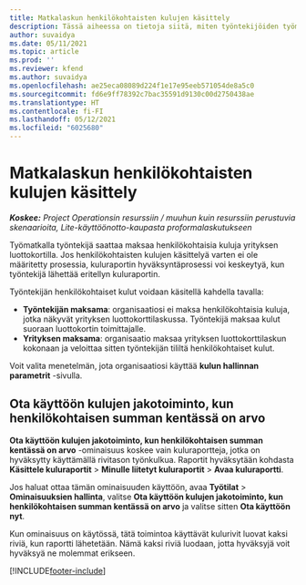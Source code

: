 ```yaml
---
title: Matkalaskun henkilökohtaisten kulujen käsittely
description: Tässä aiheessa on tietoja siitä, miten työntekijöiden työmatkoihin liittyvät henkilökohtaiset kulut voidaan käsitellä.
author: suvaidya
ms.date: 05/11/2021
ms.topic: article
ms.prod: ''
ms.reviewer: kfend
ms.author: suvaidya
ms.openlocfilehash: ae25eca08089d224f1e17e95eeb571054de8a5c0
ms.sourcegitcommit: fd6e9ff78392c7bac35591d9130c00d2750438ae
ms.translationtype: HT
ms.contentlocale: fi-FI
ms.lasthandoff: 05/12/2021
ms.locfileid: "6025680"
---
```

# <a name="work-with-personal-expenses-on-an-expense-report"></a>Matkalaskun henkilökohtaisten kulujen käsittely

_**Koskee:** Project Operationsin resurssiin / muuhun kuin resurssiin perustuvia skenaarioita, Lite-käyttöönotto-kaupasta proformalaskutukseen_

Työmatkalla työntekijä saattaa maksaa henkilökohtaisia kuluja yrityksen luottokortilla. Jos henkilökohtaisten kulujen käsittelyä varten ei ole määritetty prosessia, kuluraportin hyväksyntäprosessi voi keskeytyä, kun työntekijä lähettää eritellyn kuluraportin.

Työntekijän henkilökohtaiset kulut voidaan käsitellä kahdella tavalla:

  - **Työntekijän maksama**: organisaatiosi ei maksa henkilökohtaisia kuluja, jotka näkyvät yrityksen luottokorttilaskussa. Työntekijä maksaa kulut suoraan luottokortin toimittajalle. 
  - **Yrityksen maksama**: organisaatio maksaa yrityksen luottokorttilaskun kokonaan ja veloittaa sitten työntekijän tililtä henkilökohtaiset kulut.

Voit valita menetelmän, jota organisaatiosi käyttää **kulun hallinnan parametrit** -sivulla.


## <a name="enable-split-expense-function-when-personal-amount-field-has-value-defined"></a>Ota käyttöön kulujen jakotoiminto, kun henkilökohtaisen summan kentässä on arvo

**Ota käyttöön kulujen jakotoiminto, kun henkilökohtaisen summan kentässä on arvo** -ominaisuus koskee vain kuluraportteja, jotka on hyväksytty käyttämällä rivitason työnkulkua. Raportit hyväksytään kohdasta **Käsittele kuluraportit** > **Minulle liitetyt kuluraportit** > **Avaa kuluraportti**. 

Jos haluat ottaa tämän ominaisuuden käyttöön, avaa **Työtilat** > **Ominaisuuksien hallinta**, valitse **Ota käyttöön kulujen jakotoiminto, kun henkilökohtaisen summan kentässä on arvo** ja valitse sitten **Ota käyttöön nyt**. 

Kun ominaisuus on käytössä, tätä toimintoa käyttävät kulurivit luovat kaksi riviä, kun raportti lähetetään. Nämä kaksi riviä luodaan, jotta hyväksyjä voit hyväksyä ne molemmat erikseen.


[!INCLUDE[footer-include](../includes/footer-banner.md)]

